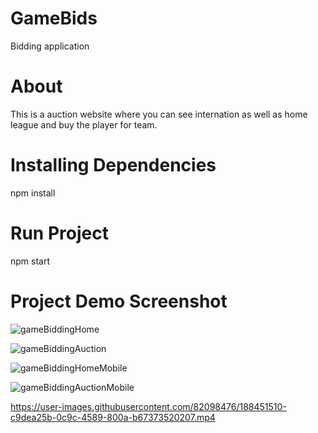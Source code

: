 # GameBids

Bidding application

# About
This is a auction website where you can see internation as well as home league and buy the player for team.

# Installing Dependencies 
npm install

# Run Project
npm start

# Project Demo Screenshot

![gameBiddingHome](https://user-images.githubusercontent.com/82098476/188358609-d6bdc6d6-b5e6-4728-9fe2-d1ae8861e0eb.png)

![gameBiddingAuction](https://user-images.githubusercontent.com/82098476/188358915-9bea3034-35bf-4222-9eb4-c52b48800f91.png)

![gameBiddingHomeMobile](https://user-images.githubusercontent.com/82098476/188451471-ca0df480-05b5-4260-9e52-5a3f3a4e2efd.png)

![gameBiddingAuctionMobile](https://user-images.githubusercontent.com/82098476/188451487-ac4ba0cd-3c21-4894-9d00-95b9320e346f.png)


https://user-images.githubusercontent.com/82098476/188451510-c9dea25b-0c9c-4589-800a-b67373520207.mp4

